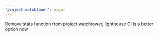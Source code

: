 ```yaml
---
'project-watchtower': major
---
```


Remove stats function from project watchtower, lighthouse CI is a better option now
